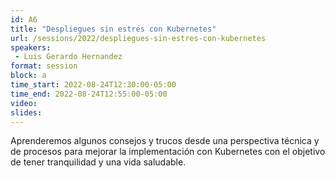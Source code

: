 ```yaml
---
id: A6
title: "Despliegues sin estrés con Kubernetes"
url: /sessions/2022/despliegues-sin-estres-con-kubernetes
speakers:
 - Luis Gerardo Hernandez
format: session
block: a
time_start: 2022-08-24T12:30:00-05:00
time_end: 2022-08-24T12:55:00-05:00
video: 
slides: 
---
```


Aprenderemos algunos consejos y trucos desde una perspectiva técnica y de procesos para mejorar la implementación con Kubernetes con el objetivo de tener tranquilidad y una vida saludable.